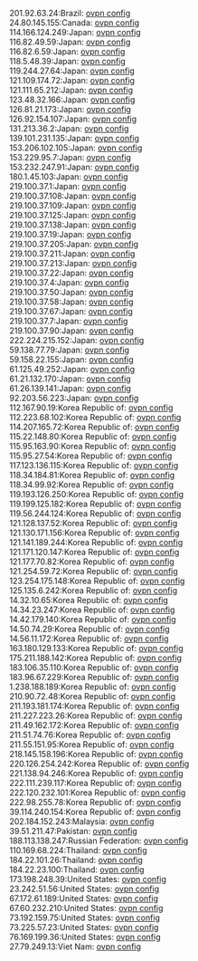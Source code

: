 201.92.63.24:Brazil: [ovpn config](vpn/201_92_63_24.ovpn)  
24.80.145.155:Canada: [ovpn config](vpn/24_80_145_155.ovpn)  
114.166.124.249:Japan: [ovpn config](vpn/114_166_124_249.ovpn)  
116.82.49.59:Japan: [ovpn config](vpn/116_82_49_59.ovpn)  
116.82.6.59:Japan: [ovpn config](vpn/116_82_6_59.ovpn)  
118.5.48.39:Japan: [ovpn config](vpn/118_5_48_39.ovpn)  
119.244.27.64:Japan: [ovpn config](vpn/119_244_27_64.ovpn)  
121.109.174.72:Japan: [ovpn config](vpn/121_109_174_72.ovpn)  
121.111.65.212:Japan: [ovpn config](vpn/121_111_65_212.ovpn)  
123.48.32.166:Japan: [ovpn config](vpn/123_48_32_166.ovpn)  
126.81.21.173:Japan: [ovpn config](vpn/126_81_21_173.ovpn)  
126.92.154.107:Japan: [ovpn config](vpn/126_92_154_107.ovpn)  
131.213.36.2:Japan: [ovpn config](vpn/131_213_36_2.ovpn)  
139.101.231.135:Japan: [ovpn config](vpn/139_101_231_135.ovpn)  
153.206.102.105:Japan: [ovpn config](vpn/153_206_102_105.ovpn)  
153.229.95.7:Japan: [ovpn config](vpn/153_229_95_7.ovpn)  
153.232.247.91:Japan: [ovpn config](vpn/153_232_247_91.ovpn)  
180.1.45.103:Japan: [ovpn config](vpn/180_1_45_103.ovpn)  
219.100.37.1:Japan: [ovpn config](vpn/219_100_37_1.ovpn)  
219.100.37.108:Japan: [ovpn config](vpn/219_100_37_108.ovpn)  
219.100.37.109:Japan: [ovpn config](vpn/219_100_37_109.ovpn)  
219.100.37.125:Japan: [ovpn config](vpn/219_100_37_125.ovpn)  
219.100.37.138:Japan: [ovpn config](vpn/219_100_37_138.ovpn)  
219.100.37.19:Japan: [ovpn config](vpn/219_100_37_19.ovpn)  
219.100.37.205:Japan: [ovpn config](vpn/219_100_37_205.ovpn)  
219.100.37.211:Japan: [ovpn config](vpn/219_100_37_211.ovpn)  
219.100.37.213:Japan: [ovpn config](vpn/219_100_37_213.ovpn)  
219.100.37.22:Japan: [ovpn config](vpn/219_100_37_22.ovpn)  
219.100.37.4:Japan: [ovpn config](vpn/219_100_37_4.ovpn)  
219.100.37.50:Japan: [ovpn config](vpn/219_100_37_50.ovpn)  
219.100.37.58:Japan: [ovpn config](vpn/219_100_37_58.ovpn)  
219.100.37.67:Japan: [ovpn config](vpn/219_100_37_67.ovpn)  
219.100.37.7:Japan: [ovpn config](vpn/219_100_37_7.ovpn)  
219.100.37.90:Japan: [ovpn config](vpn/219_100_37_90.ovpn)  
222.224.215.152:Japan: [ovpn config](vpn/222_224_215_152.ovpn)  
59.138.77.79:Japan: [ovpn config](vpn/59_138_77_79.ovpn)  
59.158.22.155:Japan: [ovpn config](vpn/59_158_22_155.ovpn)  
61.125.49.252:Japan: [ovpn config](vpn/61_125_49_252.ovpn)  
61.21.132.170:Japan: [ovpn config](vpn/61_21_132_170.ovpn)  
61.26.139.141:Japan: [ovpn config](vpn/61_26_139_141.ovpn)  
92.203.56.223:Japan: [ovpn config](vpn/92_203_56_223.ovpn)  
112.167.90.19:Korea Republic of: [ovpn config](vpn/112_167_90_19.ovpn)  
112.223.68.102:Korea Republic of: [ovpn config](vpn/112_223_68_102.ovpn)  
114.207.165.72:Korea Republic of: [ovpn config](vpn/114_207_165_72.ovpn)  
115.22.148.80:Korea Republic of: [ovpn config](vpn/115_22_148_80.ovpn)  
115.95.163.90:Korea Republic of: [ovpn config](vpn/115_95_163_90.ovpn)  
115.95.27.54:Korea Republic of: [ovpn config](vpn/115_95_27_54.ovpn)  
117.123.136.115:Korea Republic of: [ovpn config](vpn/117_123_136_115.ovpn)  
118.34.184.81:Korea Republic of: [ovpn config](vpn/118_34_184_81.ovpn)  
118.34.99.92:Korea Republic of: [ovpn config](vpn/118_34_99_92.ovpn)  
119.193.126.250:Korea Republic of: [ovpn config](vpn/119_193_126_250.ovpn)  
119.199.125.182:Korea Republic of: [ovpn config](vpn/119_199_125_182.ovpn)  
119.56.244.124:Korea Republic of: [ovpn config](vpn/119_56_244_124.ovpn)  
121.128.137.52:Korea Republic of: [ovpn config](vpn/121_128_137_52.ovpn)  
121.130.171.156:Korea Republic of: [ovpn config](vpn/121_130_171_156.ovpn)  
121.141.189.244:Korea Republic of: [ovpn config](vpn/121_141_189_244.ovpn)  
121.171.120.147:Korea Republic of: [ovpn config](vpn/121_171_120_147.ovpn)  
121.177.70.82:Korea Republic of: [ovpn config](vpn/121_177_70_82.ovpn)  
121.254.59.72:Korea Republic of: [ovpn config](vpn/121_254_59_72.ovpn)  
123.254.175.148:Korea Republic of: [ovpn config](vpn/123_254_175_148.ovpn)  
125.135.6.242:Korea Republic of: [ovpn config](vpn/125_135_6_242.ovpn)  
14.32.10.65:Korea Republic of: [ovpn config](vpn/14_32_10_65.ovpn)  
14.34.23.247:Korea Republic of: [ovpn config](vpn/14_34_23_247.ovpn)  
14.42.179.140:Korea Republic of: [ovpn config](vpn/14_42_179_140.ovpn)  
14.50.74.29:Korea Republic of: [ovpn config](vpn/14_50_74_29.ovpn)  
14.56.11.172:Korea Republic of: [ovpn config](vpn/14_56_11_172.ovpn)  
163.180.129.133:Korea Republic of: [ovpn config](vpn/163_180_129_133.ovpn)  
175.211.188.142:Korea Republic of: [ovpn config](vpn/175_211_188_142.ovpn)  
183.106.35.110:Korea Republic of: [ovpn config](vpn/183_106_35_110.ovpn)  
183.96.67.229:Korea Republic of: [ovpn config](vpn/183_96_67_229.ovpn)  
1.238.188.189:Korea Republic of: [ovpn config](vpn/1_238_188_189.ovpn)  
210.90.72.48:Korea Republic of: [ovpn config](vpn/210_90_72_48.ovpn)  
211.193.181.174:Korea Republic of: [ovpn config](vpn/211_193_181_174.ovpn)  
211.227.223.26:Korea Republic of: [ovpn config](vpn/211_227_223_26.ovpn)  
211.49.162.172:Korea Republic of: [ovpn config](vpn/211_49_162_172.ovpn)  
211.51.74.76:Korea Republic of: [ovpn config](vpn/211_51_74_76.ovpn)  
211.55.151.95:Korea Republic of: [ovpn config](vpn/211_55_151_95.ovpn)  
218.145.158.196:Korea Republic of: [ovpn config](vpn/218_145_158_196.ovpn)  
220.126.254.242:Korea Republic of: [ovpn config](vpn/220_126_254_242.ovpn)  
221.138.94.246:Korea Republic of: [ovpn config](vpn/221_138_94_246.ovpn)  
222.111.239.117:Korea Republic of: [ovpn config](vpn/222_111_239_117.ovpn)  
222.120.232.101:Korea Republic of: [ovpn config](vpn/222_120_232_101.ovpn)  
222.98.255.78:Korea Republic of: [ovpn config](vpn/222_98_255_78.ovpn)  
39.114.240.154:Korea Republic of: [ovpn config](vpn/39_114_240_154.ovpn)  
202.184.152.243:Malaysia: [ovpn config](vpn/202_184_152_243.ovpn)  
39.51.211.47:Pakistan: [ovpn config](vpn/39_51_211_47.ovpn)  
188.113.138.247:Russian Federation: [ovpn config](vpn/188_113_138_247.ovpn)  
110.169.68.224:Thailand: [ovpn config](vpn/110_169_68_224.ovpn)  
184.22.101.26:Thailand: [ovpn config](vpn/184_22_101_26.ovpn)  
184.22.23.100:Thailand: [ovpn config](vpn/184_22_23_100.ovpn)  
173.198.248.39:United States: [ovpn config](vpn/173_198_248_39.ovpn)  
23.242.51.56:United States: [ovpn config](vpn/23_242_51_56.ovpn)  
67.172.61.189:United States: [ovpn config](vpn/67_172_61_189.ovpn)  
67.60.232.210:United States: [ovpn config](vpn/67_60_232_210.ovpn)  
73.192.159.75:United States: [ovpn config](vpn/73_192_159_75.ovpn)  
73.225.57.23:United States: [ovpn config](vpn/73_225_57_23.ovpn)  
76.169.199.36:United States: [ovpn config](vpn/76_169_199_36.ovpn)  
27.79.249.13:Viet Nam: [ovpn config](vpn/27_79_249_13.ovpn)  
